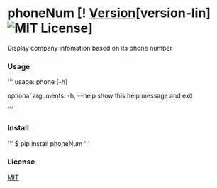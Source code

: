 # phoneNum [! [Version][version-badge][version-lin] ![MIT License][license-badge]]

Display company infomation based on its phone number

### Usage

'''
usage: phone [-h]

optional arguments:
  -h, --help 	show this help message and exit

'''


### Install

'''
$ pip install phoneNum
'''

### License
[MIT](https://github.com/pythonml/douyin_image/blob/master/LICENSE)


[version-badge]:   https://img.shields.io/badge/version-0.1-brightgreen.svg
[version-link]:    https://pypi.python.org/pypi/douyin_image/
[license-badge]:   https://img.shields.io/github/license/pythonml/douyin_image.svg
